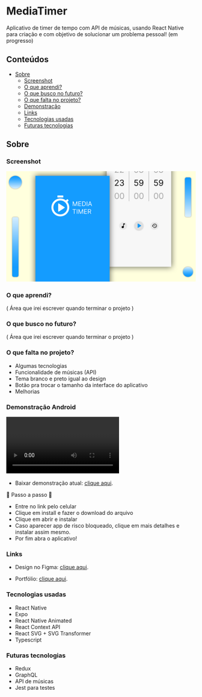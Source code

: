 # MediaTimer

Aplicativo de timer de tempo com API de músicas, usando React Native para criação e com objetivo de solucionar um problema pessoal! (em progresso)

## Conteúdos

- [Sobre](#Sobre)
  - [Screenshot](#screenshot)
  - [O que aprendi?](#O-que-aprendi?)
  - [O que busco no futuro?](#O-que-busco-no-futuro?)
  - [O que falta no projeto?](#O-que-falta-no-projeto?)
  - [Demonstração](#demonstração)
  - [Links](#links)
  - [Tecnologias usadas](#Tecnologias-usadas)
  - [Futuras tecnologias](#Futuras-tecnologias)

## Sobre

### Screenshot

![](./assets/screenshot.jpg)

### O que aprendi?

 ( Área que irei escrever quando terminar o projeto )

### O que busco no futuro?

  ( Área que irei escrever quando terminar o projeto )

### O que falta no projeto?

- Algumas tecnologias
- Funcionalidade de músicas (API)
- Tema branco e preto igual ao design
- Botão pra trocar o tamanho da interface do aplicativo
- Melhorias

### Demonstração Android

![](./assets/showingApp.mp4)

- Baixar demonstração atual: [clique aqui](https://expo.dev/accounts/luckthegamers/projects/media-timer/builds/8364f123-7e26-4592-8f6a-cdf44cad007e).

📙 Passo a passo 📙
- Entre no link pelo celular
- Clique em install e fazer o download do arquivo
- Clique em abrir e instalar
- Caso aparecer app de risco bloqueado, clique em mais detalhes e instalar assim mesmo.
- Por fim abra o aplicativo!

### Links

- Design no Figma: [clique aqui](https://www.figma.com/file/XTRDCbSVe8lHtwkXK1Z5T7/Media-Timer?type=design&node-id=0%3A1&t=I2CeKk7yJGLngWCy-1).

- Portfólio: [clique aqui](https://henriqueamascarin.vercel.app).

### Tecnologias usadas

- React Native
- Expo
- React Native Animated 
- React Context API
- React SVG + SVG Transformer
- Typescript

### Futuras tecnologias

- Redux
- GraphQL
- API de músicas
- Jest para testes
